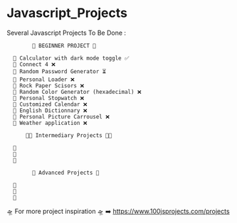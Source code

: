 # Javascript_Projects
Several Javascript Projects To Be Done :

            👶 BEGINNER PROJECT 👶
      
      🔘 Calculator with dark mode toggle ✅
      🔘 Connect 4 ❌
      🔘 Random Password Generator ⏳
      🔘 Personal Loader ❌
      🔘 Rock Paper Scisors ❌
      🔘 Random Color Generator (hexadecimal) ❌
      🔘 Personal Stopwatch ❌
      🔘 Customized Calendar ❌
      🔘 English Dictionnary ❌
      🔘 Personal Picture Carrousel ❌
      🔘 Weather application ❌

          🧑‍💻 Intermediary Projects 🧑‍💻
    
      🔘
      🔘
      🔘

            🥷 Advanced Projects 🥷
      
      🔘
      🔘
      🔘

  🛸 For more project inspiration 🛸
➡️ https://www.100jsprojects.com/projects
